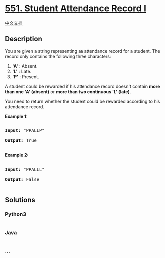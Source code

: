 # [551. Student Attendance Record I](https://leetcode.com/problems/student-attendance-record-i)

[中文文档](/solution/0500-0599/0551.Student%20Attendance%20Record%20I/README.md)

## Description
You are given a string representing an attendance record for a student. The record only contains the following three characters:



<p>

<ol>

<li><b>'A'</b> : Absent. </li>

<li><b>'L'</b> : Late.</li>

<li> <b>'P'</b> : Present. </li>

</ol>

</p>



<p>

A student could be rewarded if his attendance record doesn't contain <b>more than one 'A' (absent)</b> or <b>more than two continuous 'L' (late)</b>.    </p>



<p>You need to return whether the student could be rewarded according to his attendance record.</p>



<p><b>Example 1:</b><br />

<pre>

<b>Input:</b> "PPALLP"

<b>Output:</b> True

</pre>

</p>



<p><b>Example 2:</b><br />

<pre>

<b>Input:</b> "PPALLL"

<b>Output:</b> False

</pre>

</p>








## Solutions


<!-- tabs:start -->

### **Python3**

```python

```

### **Java**

```java

```

### **...**
```

```

<!-- tabs:end -->